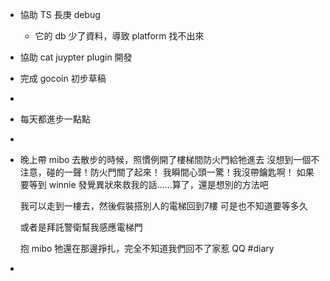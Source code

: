 - 協助 TS 長庚 debug
	- 它的 db 少了資料，導致 platform 找不出來
- 協助 cat juypter plugin 開發
- 完成 gocoin 初步草稿
-
- 每天都進步一點點
-
- 晚上帶 mibo 去散步的時候，照慣例開了樓梯間防火門給牠進去
  沒想到一個不注意，碰的一聲！防火門關了起來！
  我瞬間心頭一驚！我沒帶鑰匙啊！
  如果要等到 winnie 發覺異狀來救我的話……算了，還是想別的方法吧
  
  我可以走到一樓去，然後假裝搭別人的電梯回到7樓
  可是也不知道要等多久
  
  或者是拜託警衛幫我感應電梯門
  
  抱 mibo 牠還在那邊掙扎，完全不知道我們回不了家惹 QQ
  #diary
-